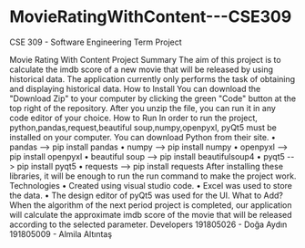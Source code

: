 # MovieRatingWithContent---CSE309
CSE 309 - Software Engineering Term Project


Movie Rating With Content Project
Summary
    The aim of this project is to calculate the imdb score of a new movie that will be released by using historical data. The application currently only performs the task of obtaining and displaying historical data.
How to Install 
     You can download the "Download Zip" to your computer by clicking the green "Code" button at the top right of the repository. After you unzip the file, you can run it in any code editor of your choice.
How to Run
       In order to run the project, python,pandas,request,beautiful soup,numpy,openpyxl, pyQt5 must be installed on your computer.
       You can download Python from their site.
•	pandas --> pip install pandas
•	numpy --> pip install numpy
•	openpyxl --> pip install openpyxl
•	beautiful soup --> pip install beautifulsoup4
•	pyqt5 --> pip install pyqt5
•	requests --> pip install requests
       After installing these libraries, it will be enough to run the run command to make the project work.
Technologies
•	Created using visual studio code.
•	Excel was used to store the data.
•	The design editor of pyQt5 was used for the UI.
What to Add?
      When the algorithm of the next period project is completed, our application will calculate the approximate imdb score of the movie that will be released according to the selected parameter.
Developers
191805026 - Doğa Aydın
191805009 - Almila Altıntaş

